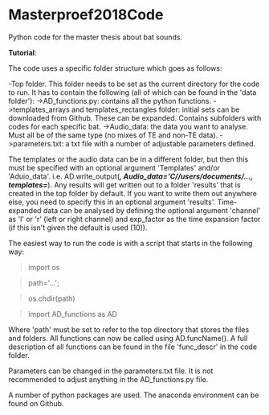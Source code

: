 # Masterproef2018Code
Python code for the master thesis about bat sounds.

**Tutorial**:

The code uses a specific folder structure which goes as follows:

-Top folder. This folder needs to be set as the current directory for the code to run. It has to contain the following (all of which can be found in the 'data folder'):
->AD_functions.py: contains all the python functions.
->templates_arrays and templates_rectangles folder: initial sets can be downloaded from Github. These can be expanded. Contains subfolders with codes for each specific bat.
->Audio_data: the data you want to analyse. Must all be of the same type (no mixes of TE and non-TE data).
->parameters.txt: a txt file with a number of adjustable parameters defined.

The templates or the audio data can be in a different folder, but then this must be specified with an optional argument 'Templates' and/or 'Aduio_data'. i.e. AD.write_output(***, Audio_data='C//users/documents/..., templates=***).
Any results will get written out to a folder 'results' that is created in the top folder by default. If you want to write them out anywhere else, you need to specify this in an optional argument 'results'.
Time-expanded data can be analysed by defining the optional argument 'channel' as 'l' or 'r' (left or right channel) and exp_factor as the time expansion factor (if this isn't given the default is used (10)).

The easiest way to run the code is with a script that starts in the following way:

>import os

>path='...';

>os.chdir(path)

>import AD_functions as AD

Where 'path' must be set to refer to the top directory that stores the files and folders. All functions can now be called using AD.funcName(). A full description of all functions can be found in the file 'func_descr' in the code folder.

Parameters can be changed in the parameters.txt file. It is not recommended to adjust anything in the AD_functions.py file.

A number of python packages are used. The anaconda environment can be found on Github.